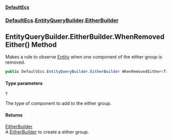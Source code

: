 #### [DefaultEcs](DefaultEcs.md 'DefaultEcs')
### [DefaultEcs](DefaultEcs.md#DefaultEcs 'DefaultEcs').[EntityQueryBuilder](EntityQueryBuilder.md 'DefaultEcs.EntityQueryBuilder').[EitherBuilder](EntityQueryBuilder.EitherBuilder.md 'DefaultEcs.EntityQueryBuilder.EitherBuilder')

## EntityQueryBuilder.EitherBuilder.WhenRemovedEither<T>() Method

Makes a rule to observe [Entity](Entity.md 'DefaultEcs.Entity') when one component of the either group is removed.

```csharp
public DefaultEcs.EntityQueryBuilder.EitherBuilder WhenRemovedEither<T>();
```
#### Type parameters

<a name='DefaultEcs.EntityQueryBuilder.EitherBuilder.WhenRemovedEither_T_().T'></a>

`T`

The type of component to add to the either group.

#### Returns
[EitherBuilder](EntityQueryBuilder.EitherBuilder.md 'DefaultEcs.EntityQueryBuilder.EitherBuilder')  
A [EitherBuilder](EntityQueryBuilder.EitherBuilder.md 'DefaultEcs.EntityQueryBuilder.EitherBuilder') to create a either group.